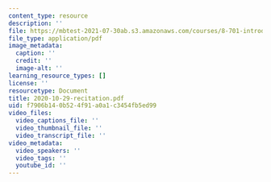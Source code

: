 ```yaml
---
content_type: resource
description: ''
file: https://mbtest-2021-07-30ab.s3.amazonaws.com/courses/8-701-introduction-to-nuclear-and-particle-physics-fall-2020/2020-10-29-recitation.pdf
file_type: application/pdf
image_metadata:
  caption: ''
  credit: ''
  image-alt: ''
learning_resource_types: []
license: ''
resourcetype: Document
title: 2020-10-29-recitation.pdf
uid: f7906b14-0b52-4f91-a0a1-c3454fb5ed99
video_files:
  video_captions_file: ''
  video_thumbnail_file: ''
  video_transcript_file: ''
video_metadata:
  video_speakers: ''
  video_tags: ''
  youtube_id: ''
---
```

